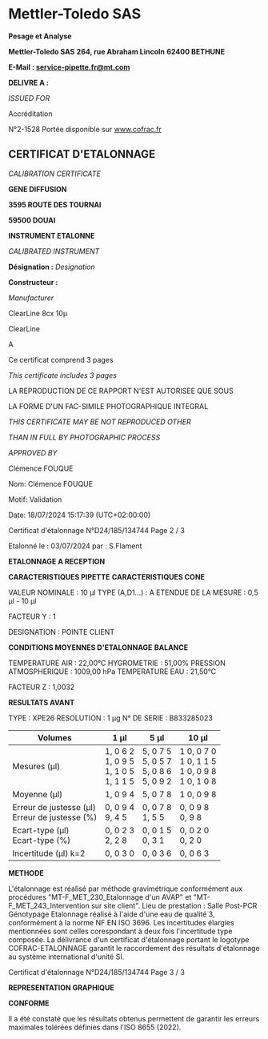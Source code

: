 # **Mettler-Toledo SAS**

**Pesage et Analyse**

**Mettler-Toledo SAS**
**264, rue Abraham Lincoln**
**62400 BETHUNE**

**E-Mail : service-pipette.fr@mt.com**


**DELIVRE A :**

_ISSUED FOR_


Accréditation

N°2-1528
Portée disponible
sur www.cofrac.fr
## **CERTIFICAT D'ETALONNAGE**

_CALIBRATION CERTIFICATE_

**GENE DIFFUSION**

**3595 ROUTE DES TOURNAI**

**59500 DOUAI**


**INSTRUMENT ETALONNE**

_CALIBRATED INSTRUMENT_


**Désignation :**
_Designation_

**Constructeur :**

_Manufacturer_


ClearLine 8cx 10µ

ClearLine



A



Ce certificat comprend 3 pages

_This certificate includes 3 pages_

LA REPRODUCTION DE CE RAPPORT N'EST AUTORISEE QUE SOUS

LA FORME D'UN FAC-SIMILE PHOTOGRAPHIQUE INTEGRAL

_THIS CERTIFICATE MAY BE NOT REPRODUCED OTHER_

_THAN IN FULL BY PHOTOGRAPHIC PROCESS_


_APPROVED BY_

Clémence FOUQUE

Nom: Clémence FOUQUE

Motif: Validation

Date: 18/07/2024 15:17:39 (UTC+02:00:00)

Certificat d'étalonnage N°D24/185/134744  Page 2 / 3

Etalonné le : 03/07/2024 par : S.Flament

**ETALONNAGE A RECEPTION**

**CARACTERISTIQUES PIPETTE** **CARACTERISTIQUES CONE**


VALEUR NOMINALE : 10 µl
TYPE (A,D1...) : A
ETENDUE DE LA MESURE : 0,5 µl - 10 µl

FACTEUR Y : 1


DESIGNATION : POINTE CLIENT


**CONDITIONS MOYENNES D'ETALONNAGE** **BALANCE**


TEMPERATURE AIR : 22,00°C
HYGROMETRIE : 51,00%
PRESSION ATMOSPHERIQUE : 1009,00 hPa
TEMPERATURE EAU : 21,50°C

FACTEUR Z : 1,0032

**RESULTATS AVANT**


TYPE : XPE26
RESOLUTION : 1 µg
N° DE SERIE : B833285023










|Volumes|1 µl|5 µl|10 µl|
|---|---|---|---|
|Mesures (µl)|1, 0 6 2<br>1, 0 9 5<br>1, 1 0 5<br>1, 1 1 5|5, 0 7 5<br>5, 0 5 7<br>5, 0 8 6<br>5, 0 9 2|1 0, 0 7 0<br>1 0, 1 1 5<br>1 0, 0 9 8<br>1 0, 1 0 8|
|Moyenne (µl)|1, 0 9 4|5, 0 7 8|1 0, 0 9 8|
|Erreur de justesse (µl)<br>Erreur de justesse (%)|0, 0 9 4<br>9, 4 5|0, 0 7 8<br>1, 5 5|0, 0 9 8<br>0, 9 8|
|Ecart-type (µl)<br>Ecart-type (%)|0, 0 2 3<br>2, 2 8|0, 0 1 5<br>0, 3 1|0, 0 2 0<br>0, 2 0|
|Incertitude (µl) k=2|0, 0 3 0|0, 0 3 6|0, 0 6 3|


**METHODE**

L'étalonnage est réalisé par méthode gravimétrique conformément aux procédures "MT-F_MET_230_Etalonnage d'un AVAP" et
"MT-F_MET_243_Intervention sur site client".
Lieu de prestation : Salle Post-PCR Génotypage
Etalonnage réalisé à l'aide d'une eau de qualité 3, conformément à la norme NF EN ISO 3696.
Les incertitudes élargies mentionnées sont celles corespondant à deux fois l'incertitude type composée.
La délivrance d'un certificat d'étalonnage portant le logotype COFRAC-ETALONNAGE garantit le raccordement des résultats d'étalonnage au système
international d'unité SI.

Certificat d'étalonnage N°D24/185/134744  Page 3 / 3

**REPRESENTATION GRAPHIQUE**

**CONFORME**

Il a été constaté que les résultats obtenus permettent de garantir les erreurs maximales tolérées définies dans l'ISO 8655 (2022).

